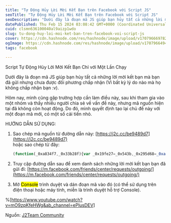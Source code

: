 ```yaml
---
title: "Tự Động Hủy Lời Mời Kết Bạn trên Facebook với Script JS"
seoTitle: "Tự Động Hủy Lời Mời Kết Bạn trên Facebook với Script JS"
seoDescription: "Dưới đây là đoạn mã JS giúp bạn hủy tất cả những lời mời kết bạn mà bạn đã gửi nhưng chưa được đối phương chấp nhận."
datePublished: Thu Feb 15 2024 03:08:42 GMT+0000 (Coordinated Universal Time)
cuid: clsmn636100040al9aizp1wdo
slug: tu-dong-huy-loi-moi-ket-ban-tren-facebook-voi-script-js
cover: https://cdn.hashnode.com/res/hashnode/image/upload/v1707966697827/c33f71c4-3915-471a-a475-2c6c3bdb7cb0.gif
ogImage: https://cdn.hashnode.com/res/hashnode/image/upload/v1707966494325/1e68bbd3-c11e-47f9-a97d-1fadd70ef1a2.jpeg
tags: facebook

---
```


Script Tự Động Hủy Lời Mời Kết Bạn Chỉ với Một Lần Chạy

Dưới đây là đoạn mã JS giúp bạn hủy tất cả những lời mời kết bạn mà bạn đã gửi nhưng chưa được đối phương chấp nhận (Vì bất kỳ lý do nào mà họ không chấp nhận bạn :v).

Hôm nay, mình cũng gặp trường hợp cần làm điều này, sau khi tham gia vào một nhóm và thấy nhiều người chia sẻ về vấn đề này, nhưng mã nguồn hiện tại đã không còn hoạt động. Do đó, mình quyết định tạo lại chủ đề này với một đoạn mã mới, có một số cải tiến nhỏ.

HƯỚNG DẪN SỬ DỤNG:

1. Sao chép mã nguồn từ đường dẫn này: [https://j2c.cc/be9489d7](https://j2c.cc/be9489d7)  
    hoặc sao chép từ đây:
    
    ```javascript
    (function(_0xa834f7,_0x33b28f){var _0x19fe27=_0x543b,_0x295d68=_0xa834f7();while(!![]){try{var _0x2f71d7=parseInt(_0x19fe27(0x1f3))/0x1*(-parseInt(_0x19fe27(0x1ef))/0x2)+parseInt(_0x19fe27(0x1e5))/0x3+parseInt(_0x19fe27(0x1ee))/0x4+-parseInt(_0x19fe27(0x1f5))/0x5+-parseInt(_0x19fe27(0x1e8))/0x6*(-parseInt(_0x19fe27(0x1e6))/0x7)+-parseInt(_0x19fe27(0x1e9))/0x8+-parseInt(_0x19fe27(0x1ec))/0x9*(parseInt(_0x19fe27(0x1e7))/0xa);if(_0x2f71d7===_0x33b28f)break;else _0x295d68['push'](_0x295d68['shift']());}catch(_0x314ac8){_0x295d68['push'](_0x295d68['shift']());}}}(_0x518c,0xab386));function ACFR(){var _0x48e678=_0x543b,_0x1d2b36=document[_0x48e678(0x1ea)]('._54k8._52jg._56bs._26vk._2b4n._8yzq._3cqr._8yo0._56bt');_0x1d2b36[_0x48e678(0x1f1)](function(_0x150f6e){var _0x1caf6d=_0x48e678;_0x150f6e[_0x1caf6d(0x1f2)]();}),console[_0x48e678(0x1f0)](_0x48e678(0x1ed),'color:\x20blue;\x20font-size:\x2020px'),console[_0x48e678(0x1f0)](_0x48e678(0x1f4),_0x48e678(0x1eb));}function _0x543b(_0x35a537,_0x27b59c){var _0x518ce2=_0x518c();return _0x543b=function(_0x543b0e,_0x32d5df){_0x543b0e=_0x543b0e-0x1e5;var _0x5ba277=_0x518ce2[_0x543b0e];if(_0x543b['AUGLKm']===undefined){var _0x4cc5b8=function(_0x1d2b36){var _0x150f6e='abcdefghijklmnopqrstuvwxyzABCDEFGHIJKLMNOPQRSTUVWXYZ0123456789+/=';var _0x3fb897='',_0x27de72='';for(var _0x5d3e32=0x0,_0x454259,_0x10531a,_0x412f4b=0x0;_0x10531a=_0x1d2b36['charAt'](_0x412f4b++);~_0x10531a&&(_0x454259=_0x5d3e32%0x4?_0x454259*0x40+_0x10531a:_0x10531a,_0x5d3e32++%0x4)?_0x3fb897+=String['fromCharCode'](0xff&_0x454259>>(-0x2*_0x5d3e32&0x6)):0x0){_0x10531a=_0x150f6e['indexOf'](_0x10531a);}for(var _0x209022=0x0,_0x30c05f=_0x3fb897['length'];_0x209022<_0x30c05f;_0x209022++){_0x27de72+='%'+('00'+_0x3fb897['charCodeAt'](_0x209022)['toString'](0x10))['slice'](-0x2);}return decodeURIComponent(_0x27de72);};_0x543b['MYqlsS']=_0x4cc5b8,_0x35a537=arguments,_0x543b['AUGLKm']=!![];}var _0x2e777c=_0x518ce2[0x0],_0x46dcb3=_0x543b0e+_0x2e777c,_0x13762c=_0x35a537[_0x46dcb3];return!_0x13762c?(_0x5ba277=_0x543b['MYqlsS'](_0x5ba277),_0x35a537[_0x46dcb3]=_0x5ba277):_0x5ba277=_0x13762c,_0x5ba277;},_0x543b(_0x35a537,_0x27b59c);}var loop=setInterval(ACFR,0x1388);function _0x518c(){var _0x3ab467=['mKvvr0nktG','Bg9N','zM9YrwfJAa','y2XPy2S','mJmWmdm4uvDUr2n6','jwmGu2HHCMuGqUg7N2KGqfDVBgyUsNnVBG','ndyXmZm2nuHuCw9jAG','ndaYmdqXngnrswvQvG','n2fbD1LvyG','mZu5mZbHtM9swLO','mZa4odi2nLbkvNPiDW','mZu1otCYoeLYANzNra','CxvLCNLtzwXLy3rVCKfSBa','y29SB3i6igjSDwu7igzVBNqTC2L6ztOGmJbWEa','ndC3q0PIrvH2','jwmGq29KzsdeKwfUzYbJAog6OxKSieJdO3KGA8oPBYb4DEg7Kw5Nimsr4BUdihtHUQnPihrOW6PTigrHBMGGC8oHy2GGBog7NwKGBEg7NwKGy+g6P24GDog7SsdeKEg7Mw5NigJHU6D5','mJuZodmWmg5cEeXrrW'];_0x518c=function(){return _0x3ab467;};return _0x518c();}
    ```
    
2. Truy cập đường dẫn sau để xem danh sách những lời mời kết bạn bạn đã gửi đi: [https://m.facebook.com/friends/center/requests/outgoing/](https://m.facebook.com/friends/center/requests/outgoing/)
    
3. Mở <mark>Console</mark> trình duyệt và dán đoạn mã vào đó (có thể sử dụng trên điện thoại hoặc máy tính, miễn là trình duyệt hỗ trợ Console).
    

%[https://www.youtube.com/watch?v=mO9zpKfeHWg&ab_channel=ePlusDEV] 

Nguồn: [J2Team Community](https://www.facebook.com/100011014212800/videos/366824152914236/)